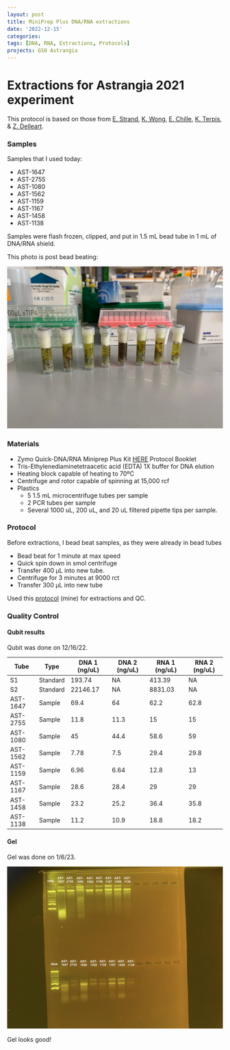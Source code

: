 ```yaml
---
layout: post
title: MiniPrep Plus DNA/RNA extractions
date: '2022-12-15'
categories:
tags: [DNA, RNA, Extractions, Protocols]
projects: GSO Astrangia 
---
```


# Extractions for Astrangia 2021 experiment

This protocol is based on those from [E. Strand](https://github.com/emmastrand/EmmaStrand_Notebook/blob/master/_posts/2019-05-31-Zymo-Duet-RNA-DNA-Extraction-Protocol.md), [K. Wong](https://github.com/kevinhwong1/KevinHWong_Notebook/blob/master/_posts/2019-03-13-Zymo-DNA-RNA-Extract-P.astreoides-Genome.md), [E. Chille](https://echille.github.io/E.-Chille-Open-Lab-Notebook/Protocol-for-DNA-RNA-Extractions-of-Montipora-Coral-Larvae-Using-Zymo-Duet-Extraction-Kit/), [K. Terpis](https://zdellaert.github.io/ZD_Putnam_Lab_Notebook/Protocols_Zymo_Quick_DNA_RNA_Miniprep_Plus/), & [Z. Delleart](https://zdellaert.github.io/ZD_Putnam_Lab_Notebook/Protocols_Zymo_Quick_DNA_RNA_Miniprep_Plus/). 

### Samples 

Samples that I used today: 

- AST-1647
- AST-2755
- AST-1080
- AST-1562
- AST-1159
- AST-1167
- AST-1458
- AST-1138

Samples were flash frozen, clipped, and put in 1.5 mL bead tube in 1 mL of DNA/RNA shield. 

This photo is post bead beating: 

![](https://raw.githubusercontent.com/JillAshey/JillAshey_Putnam_Lab_Notebook/master/images/samples_20221215.jpg)

### Materials 

- Zymo Quick-DNA/RNA Miniprep Plus Kit [HERE](https://files.zymoresearch.com/protocols/_d7003t_d7003_quick-dna-rna_miniprep_plus_kit.pdf) Protocol Booklet
- Tris-Ethylenediaminetetraacetic acid (EDTA) 1X buffer for DNA elution
- Heating block capable of heating to 70ºC
- Centrifuge and rotor capable of spinning at 15,000 rcf
- Plastics 
	- 5 1.5 mL microcentrifuge tubes per sample
	- 2 PCR tubes per sample
	- Several 1000 uL, 200 uL, and 20 uL filtered pipette tips per sample.

### Protocol 

Before extractions, I bead beat samples, as they were already in bead tubes

- Bead beat for 1 minute at max speed 
- Quick spin down in smol centrifuge 
- Transfer 400 μL into new tube. 
- Centrifuge for 3 minutes at 9000 rct
- Transfer 300 μL into new tube

Used this [protocol](https://github.com/JillAshey/JillAshey_Putnam_Lab_Notebook/blob/master/_posts/2022-10-25-MiniprepPlus-DNA:RNA-extractions.md) (mine) for extractions and QC. 

### Quality Control 

#### Qubit results 

Qubit was done on 12/16/22.

| Tube     | Type     | DNA 1 (ng/uL) | DNA 2 (ng/uL) | RNA 1 (ng/uL) | RNA 2 (ng/uL) |
| -------- | -------- | ------------ | ------------ | ------------ | ------------ |
| S1       | Standard | 193.74       | NA           | 413.39       | NA           |
| S2       | Standard | 22146.17     | NA           | 8831.03      | NA           |
| AST-1647 | Sample   | 69.4         | 64           | 62.2         | 62.8         |
| AST-2755 | Sample   | 11.8         | 11.3         | 15           | 15           |
| AST-1080 | Sample   | 45           | 44.4         | 58.6         | 59           |
| AST-1562 | Sample   | 7.78         | 7.5          | 29.4         | 29.8         |
| AST-1159 | Sample   | 6.96         | 6.64         | 12.8         | 13           |
| AST-1167 | Sample   | 28.6         | 28.4         | 29           | 29           |
| AST-1458 | Sample   | 23.2         | 25.2         | 36.4         | 35.8         |
| AST-1138 | Sample   | 11.2         | 10.9         | 18.8         | 18.2         |

#### Gel 

Gel was done on 1/6/23.

![](https://raw.githubusercontent.com/JillAshey/JillAshey_Putnam_Lab_Notebook/master/images/gel_20230106.jpg)

Gel looks good!